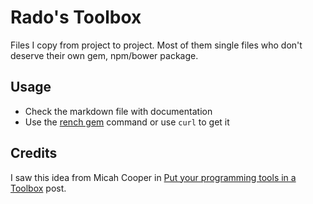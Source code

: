 # Rado's Toolbox

Files I copy from project to project. Most of them single files who don't deserve their own gem, npm/bower package.

## Usage

* Check the markdown file with documentation
* Use the [rench gem](https://github.com/mrmicahcooper/rench) command or use ```curl``` to get it

## Credits

I saw this idea from Micah Cooper in [Put your programming tools in a Toolbox](http://hashrocket.com/blog/posts/put-your-programming-tools-in-a-toolbox) post.
